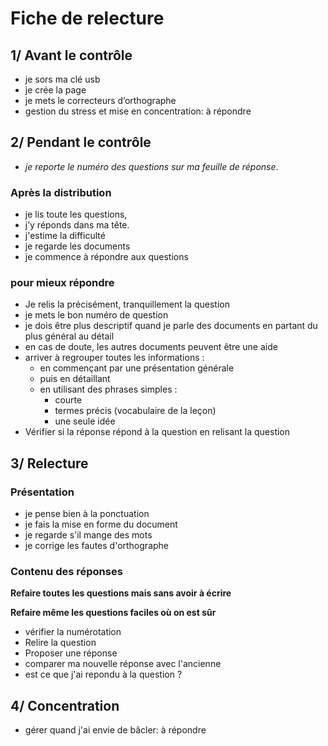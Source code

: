 # Fiche de relecture

## 1/ Avant  le contrôle

- je sors ma clé usb
- je crée la page
- je mets le correcteurs d’orthographe
- gestion du stress et mise en concentration: à répondre


## 2/ Pendant le contrôle 

- *je reporte le numéro des questions sur ma feuille de réponse*.

### Après la distribution

- je lis toute les questions,
- j’y réponds dans ma tête.
- j'estime la difficulté
- je regarde les documents
- je commence à répondre aux questions

### pour mieux répondre

- Je relis la précisément, tranquillement la question
- je mets le bon numéro de question
- je dois être plus descriptif quand je parle des documents en partant du plus général au détail
- en cas de doute, les autres documents peuvent être une aide
- arriver à regrouper toutes les informations :
    - en commençant par une présentation générale
    - puis en détaillant
    - en utilisant des phrases simples :
        - courte
        - termes précis (vocabulaire de la leçon)
        - une seule idée
- Vérifier si la réponse répond à la question en relisant la question



## 3/ Relecture

### Présentation
- je pense bien à la ponctuation
- je fais la mise en forme du document
- je regarde s'il mange des mots
- je corrige les fautes d'orthographe

### Contenu des réponses

**Refaire toutes les questions mais sans avoir à écrire**

**Refaire même les questions faciles où on est sûr**

- vérifier la numérotation
- Relire la question
- Proposer une réponse
- comparer ma nouvelle réponse avec l'ancienne
- est ce que j'ai repondu à la question ?


## 4/ Concentration

- gérer quand j'ai envie de bâcler: à répondre
